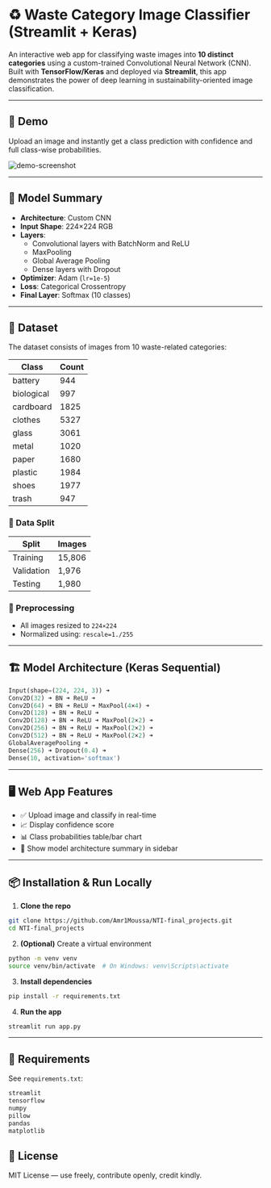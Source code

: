 # ♻️ Waste Category Image Classifier (Streamlit + Keras)

An interactive web app for classifying waste images into **10 distinct categories** using a custom-trained Convolutional Neural Network (CNN). Built with **TensorFlow/Keras** and deployed via **Streamlit**, this app demonstrates the power of deep learning in sustainability-oriented image classification.

---

## 🚀 Demo

Upload an image and instantly get a class prediction with confidence and full class-wise probabilities.

![demo-screenshot](https://github.com/user-attachments/assets/b10da05a-33e3-46b1-9468-bc0b88823414)

---

## 🧠 Model Summary

- **Architecture**: Custom CNN
- **Input Shape**: 224×224 RGB
- **Layers**:
  - Convolutional layers with BatchNorm and ReLU
  - MaxPooling
  - Global Average Pooling
  - Dense layers with Dropout
- **Optimizer**: Adam (`lr=1e-5`)
- **Loss**: Categorical Crossentropy
- **Final Layer**: Softmax (10 classes)

---

## 📂 Dataset

The dataset consists of images from 10 waste-related categories:

| Class         | Count |
|---------------|-------|
| battery       | 944   |
| biological    | 997   |
| cardboard     | 1825  |
| clothes       | 5327  |
| glass         | 3061  |
| metal         | 1020  |
| paper         | 1680  |
| plastic       | 1984  |
| shoes         | 1977  |
| trash         | 947   |

### 🔀 Data Split

| Split     | Images |
|-----------|--------|
| Training  | 15,806 |
| Validation| 1,976  |
| Testing   | 1,980  |

### 🧼 Preprocessing

- All images resized to `224×224`
- Normalized using: `rescale=1./255`

---

## 🏗️ Model Architecture (Keras Sequential)

```python
Input(shape=(224, 224, 3)) ➜
Conv2D(32) ➜ BN ➜ ReLU ➜
Conv2D(64) ➜ BN ➜ ReLU ➜ MaxPool(4×4) ➜
Conv2D(128) ➜ BN ➜ ReLU ➜
Conv2D(128) ➜ BN ➜ ReLU ➜ MaxPool(2×2) ➜
Conv2D(256) ➜ BN ➜ ReLU ➜ MaxPool(2×2) ➜
Conv2D(512) ➜ BN ➜ ReLU ➜ MaxPool(2×2) ➜
GlobalAveragePooling ➜
Dense(256) ➜ Dropout(0.4) ➜
Dense(10, activation='softmax')
````

---

## 🖥️ Web App Features

* ✅ Upload image and classify in real-time
* 📈 Display confidence score
* 📊 Class probabilities table/bar chart
* 🧠 Show model architecture summary in sidebar

---

## 📦 Installation & Run Locally

1. **Clone the repo**

```bash
git clone https://github.com/Amr1Moussa/NTI-final_projects.git
cd NTI-final_projects
```

2. **(Optional)** Create a virtual environment

```bash
python -m venv venv
source venv/bin/activate  # On Windows: venv\Scripts\activate
```

3. **Install dependencies**

```bash
pip install -r requirements.txt
```

4. **Run the app**

```bash
streamlit run app.py
```

---

## 📄 Requirements

See `requirements.txt`:

```txt
streamlit
tensorflow
numpy
pillow
pandas
matplotlib
```

## 📃 License

MIT License — use freely, contribute openly, credit kindly.
